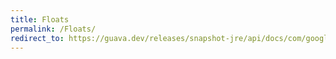 ```yaml
---
title: Floats
permalink: /Floats/
redirect_to: https://guava.dev/releases/snapshot-jre/api/docs/com/google/common/primitives/Floats.html
---
```

